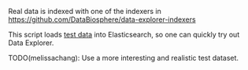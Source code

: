 Real data is indexed with one of the indexers in
https://github.com/DataBiosphere/data-explorer-indexers

This script loads [test data](https://github.com/stedy/Machine-Learning-with-R-datasets/blob/master/insurance.csv)
into Elasticsearch, so one can quickly try out Data Explorer.

TODO(melissachang): Use a more interesting and realistic test dataset.
